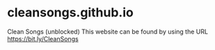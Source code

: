 # cleansongs.github.io
Clean Songs (unblocked)
This website can be found by using the URL https://bit.ly/CleanSongs

